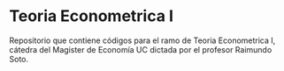 #  Teoria Econometrica I

Repositorio que contiene códigos para el ramo de Teoria Econometrica I, cátedra del Magister de Economía UC dictada por el profesor Raimundo Soto. 